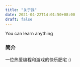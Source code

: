 ```yaml
---
title: "关于我"
date: 2021-04-22T14:01:50+08:00
draft: false
---
```


You can learn anything

### 简介
一位热爱编程和游戏的快乐肥宅 :)
